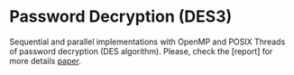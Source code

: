 # Password Decryption (DES3)

Sequential and parallel implementations with OpenMP and POSIX Threads of password decryption (DES algorithm).
Please, check the [report] for more details [paper](https://github.com/Nick22ll/PasswordDecryption-DES3-/blob/main/report.pdf).
